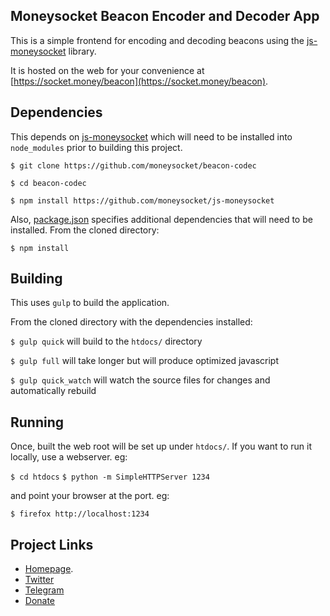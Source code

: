 Moneysocket Beacon Encoder and Decoder App
-----

This is a simple frontend for encoding and decoding beacons using the [js-moneysocket](https://github.com/moneysocket/js-moneysocket) library.

It is hosted on the web for your convenience at [https://socket.money/beacon](https://socket.money/beacon).


Dependencies
------------------------------------------------------------------------

This depends on [js-moneysocket](https://github.com/moneysocket/js-moneysocket) which will need to be installed into `node_modules` prior to building this project.

`$ git clone https://github.com/moneysocket/beacon-codec`

`$ cd beacon-codec`

`$ npm install https://github.com/moneysocket/js-moneysocket`

Also, [package.json](package.json) specifies additional dependencies that will need to be installed. From the cloned directory:

`$ npm install`

Building
------------------------------------------------------------------------

This uses `gulp` to build the application.

From the cloned directory with the dependencies installed:

`$ gulp quick` will build to the `htdocs/` directory

`$ gulp full` will take longer but will produce optimized javascript

`$ gulp quick_watch` will watch the source files for changes and automatically rebuild


Running
------------------------------------------------------------------------

Once, built the web root will be set up under `htdocs/`. If you want to run it locally, use a webserver. eg:

`$ cd htdocs`
`$ python -m SimpleHTTPServer 1234`

and point your browser at the port. eg:

`$ firefox http://localhost:1234`


Project Links
------------------------------------------------------------------------

- [Homepage](https://socket.money).
- [Twitter](https://twitter.com/moneysocket)
- [Telegram](https://t.me/moneysocket)
- [Donate](https://socket.money/#donate)
